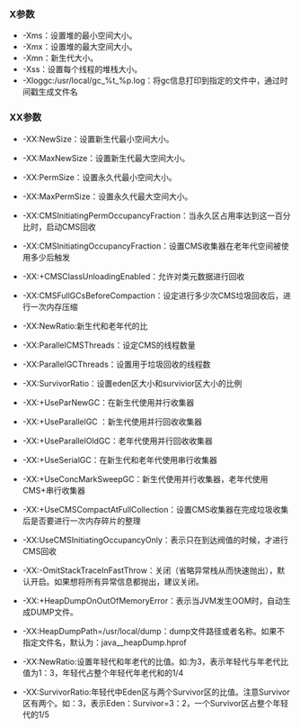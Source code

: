 ### X参数
* -Xms：设置堆的最小空间大小。
* -Xmx：设置堆的最大空间大小。
* -Xmn：新生代大小。
* -Xss：设置每个线程的堆栈大小。
* -Xloggc:/usr/local/gc_%t_%p.log：将gc信息打印到指定的文件中，通过时间戳生成文件名

### XX参数
* -XX:NewSize：设置新生代最小空间大小。
* -XX:MaxNewSize：设置新生代最大空间大小。
* -XX:PermSize：设置永久代最小空间大小。
* -XX:MaxPermSize：设置永久代最大空间大小。

* -XX:CMSInitiatingPermOccupancyFraction：当永久区占用率达到这一百分比时，启动CMS回收
* -XX:CMSInitiatingOccupancyFraction：设置CMS收集器在老年代空间被使用多少后触发
* -XX:+CMSClassUnloadingEnabled：允许对类元数据进行回收
* -XX:CMSFullGCsBeforeCompaction：设定进行多少次CMS垃圾回收后，进行一次内存压缩
* -XX:NewRatio:新生代和老年代的比
* -XX:ParallelCMSThreads：设定CMS的线程数量
* -XX:ParallelGCThreads：设置用于垃圾回收的线程数
* -XX:SurvivorRatio：设置eden区大小和survivior区大小的比例
* -XX:+UseParNewGC：在新生代使用并行收集器
* -XX:+UseParallelGC ：新生代使用并行回收收集器
* -XX:+UseParallelOldGC：老年代使用并行回收收集器
* -XX:+UseSerialGC：在新生代和老年代使用串行收集器
* -XX:+UseConcMarkSweepGC：新生代使用并行收集器，老年代使用CMS+串行收集器
* -XX:+UseCMSCompactAtFullCollection：设置CMS收集器在完成垃圾收集后是否要进行一次内存碎片的整理
* -XX:UseCMSInitiatingOccupancyOnly：表示只在到达阀值的时候，才进行CMS回收
* -XX:-OmitStackTraceInFastThrow：关闭（省略异常栈从而快速抛出），默认开启。如果想将所有异常信息都抛出，建议关闭。
* -XX:+HeapDumpOnOutOfMemoryError：表示当JVM发生OOM时，自动生成DUMP文件。
* -XX:HeapDumpPath=/usr/local/dump：dump文件路径或者名称。如果不指定文件名，默认为：java_<pid>_<date>_<time>_heapDump.hprof

* -XX:NewRatio:设置年轻代和年老代的比值。如:为3，表示年轻代与年老代比值为1：3，年轻代占整个年轻代年老代和的1/4
* -XX:SurvivorRatio:年轻代中Eden区与两个Survivor区的比值。注意Survivor区有两个。如：3，表示Eden：Survivor=3：2，一个Survivor区占整个年轻代的1/5